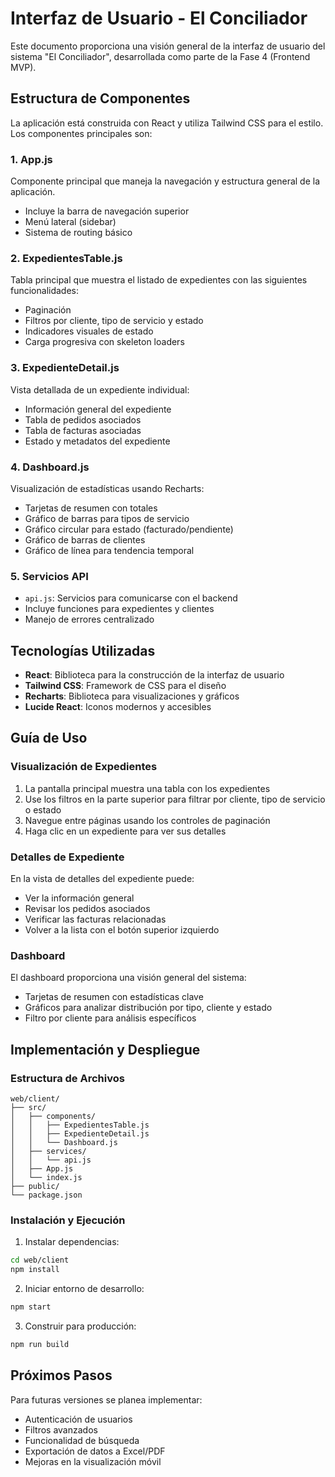 # Interfaz de Usuario - El Conciliador

Este documento proporciona una visión general de la interfaz de usuario del sistema "El Conciliador", desarrollada como parte de la Fase 4 (Frontend MVP).

## Estructura de Componentes

La aplicación está construida con React y utiliza Tailwind CSS para el estilo. Los componentes principales son:

### 1. App.js
Componente principal que maneja la navegación y estructura general de la aplicación.
- Incluye la barra de navegación superior
- Menú lateral (sidebar)
- Sistema de routing básico

### 2. ExpedientesTable.js
Tabla principal que muestra el listado de expedientes con las siguientes funcionalidades:
- Paginación
- Filtros por cliente, tipo de servicio y estado
- Indicadores visuales de estado
- Carga progresiva con skeleton loaders

### 3. ExpedienteDetail.js
Vista detallada de un expediente individual:
- Información general del expediente
- Tabla de pedidos asociados
- Tabla de facturas asociadas
- Estado y metadatos del expediente

### 4. Dashboard.js
Visualización de estadísticas usando Recharts:
- Tarjetas de resumen con totales
- Gráfico de barras para tipos de servicio
- Gráfico circular para estado (facturado/pendiente)
- Gráfico de barras de clientes
- Gráfico de línea para tendencia temporal

### 5. Servicios API
- `api.js`: Servicios para comunicarse con el backend
- Incluye funciones para expedientes y clientes
- Manejo de errores centralizado

## Tecnologías Utilizadas

- **React**: Biblioteca para la construcción de la interfaz de usuario
- **Tailwind CSS**: Framework de CSS para el diseño
- **Recharts**: Biblioteca para visualizaciones y gráficos
- **Lucide React**: Iconos modernos y accesibles

## Guía de Uso

### Visualización de Expedientes

1. La pantalla principal muestra una tabla con los expedientes
2. Use los filtros en la parte superior para filtrar por cliente, tipo de servicio o estado
3. Navegue entre páginas usando los controles de paginación
4. Haga clic en un expediente para ver sus detalles

### Detalles de Expediente

En la vista de detalles del expediente puede:
- Ver la información general
- Revisar los pedidos asociados
- Verificar las facturas relacionadas
- Volver a la lista con el botón superior izquierdo

### Dashboard

El dashboard proporciona una visión general del sistema:
- Tarjetas de resumen con estadísticas clave
- Gráficos para analizar distribución por tipo, cliente y estado
- Filtro por cliente para análisis específicos

## Implementación y Despliegue

### Estructura de Archivos
```
web/client/
├── src/
│   ├── components/
│   │   ├── ExpedientesTable.js
│   │   ├── ExpedienteDetail.js
│   │   └── Dashboard.js
│   ├── services/
│   │   └── api.js
│   ├── App.js
│   └── index.js
├── public/
└── package.json
```

### Instalación y Ejecución

1. Instalar dependencias:
```bash
cd web/client
npm install
```

2. Iniciar entorno de desarrollo:
```bash
npm start
```

3. Construir para producción:
```bash
npm run build
```

## Próximos Pasos

Para futuras versiones se planea implementar:
- Autenticación de usuarios
- Filtros avanzados
- Funcionalidad de búsqueda
- Exportación de datos a Excel/PDF
- Mejoras en la visualización móvil